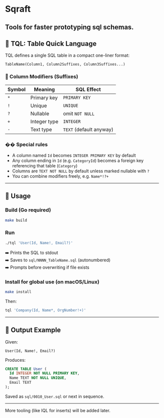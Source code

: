 # Sqraft

Tools for faster prototyping sql schemas.
---

## 🧠 TQL: Table Quick Language

TQL defines a single SQL table in a compact one-liner format:

```tql
TableName(Column1, Column2Suffixes, Column3Suffixes...)
```

### 🧬 Column Modifiers (Suffixes)

| Symbol | Meaning                        | SQL Effect                  |
|--------|--------------------------------|-----------------------------|
| `*`    | Primary key                    | `PRIMARY KEY`              |
| `!`    | Unique                         | `UNIQUE`                   |
| `?`    | Nullable                       | omit `NOT NULL`            |
| `+`    | Integer type                   | `INTEGER`                  |
| `-`    | Text type                      | `TEXT` (default anyway)    |

### �� Special rules

- A column named `Id` becomes `INTEGER PRIMARY KEY` by default
- Any column ending in `Id` (e.g. `CategoryId`) becomes a foreign key referencing that table (`Category`)
- Columns are `TEXT NOT NULL` by default unless marked nullable with `?`
- You can combine modifiers freely, e.g. `Name*!?+`

---

## 🚀 Usage

### Build (Go required)

```sh
make build
```

### Run

```sh
./tql 'User(Id, Name!, Email?)'
```

➡️ Prints the SQL to stdout  
➡️ Saves to `sql/NNNN_TableName.sql` (autonumbered)  
➡️ Prompts before overwriting if file exists

### Install for global use (on macOS/Linux)

```sh
make install
```

Then:

```sh
tql 'Company(Id, Name*, OrgNumber!+)'
```

---

## 📂 Output Example

Given:

```tql
User(Id, Name!, Email?)
```

Produces:

```sql
CREATE TABLE User (
  Id INTEGER NOT NULL PRIMARY KEY,
  Name TEXT NOT NULL UNIQUE,
  Email TEXT
);
```

Saved as `sql/0010_User.sql` or next in sequence.

---

More tooling (like IQL for inserts) will be added later.